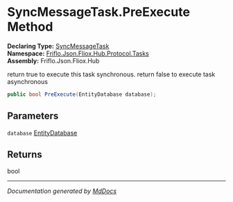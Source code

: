﻿<!--  
  <auto-generated>   
    The contents of this file were generated by a tool.  
    Changes to this file may be list if the file is regenerated  
  </auto-generated>   
-->

# SyncMessageTask.PreExecute Method

**Declaring Type:** [SyncMessageTask](../index.md)  
**Namespace:** [Friflo.Json.Fliox.Hub.Protocol.Tasks](../../index.md)  
**Assembly:** Friflo.Json.Fliox.Hub

return true to execute this task synchronous. return false to execute task asynchronous

```csharp
public bool PreExecute(EntityDatabase database);
```

## Parameters

`database`  [EntityDatabase](../../../../Host/EntityDatabase/index.md)

## Returns

bool

___

*Documentation generated by [MdDocs](https://github.com/ap0llo/mddocs)*
